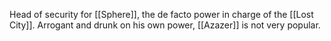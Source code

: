 Head of security for <span class="miscellaneous">[[Sphere]]</span>, the de facto power in charge of the <span class="political-bodies-places">[[Lost City]]</span>.
Arrogant and drunk on his own power, <span class="people">[[Azazer]]</span> is not very popular.